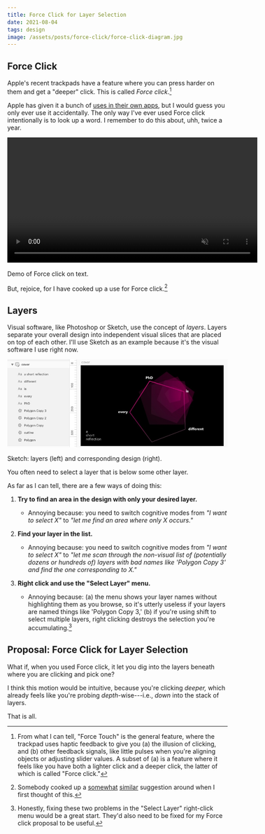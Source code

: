 ```yaml
---
title: Force Click for Layer Selection
date: 2021-08-04
tags: design
image: /assets/posts/force-click/force-click-diagram.jpg
---
```


## Force Click

Apple's recent trackpads have a feature where you can press harder on them and get a "deeper" click. This is called _Force click_.[^click]

[^click]: From what I can tell, "Force Touch" is the general feature, where the trackpad uses haptic feedback to give you (a) the illusion of clicking, and (b) other feedback signals, like little pulses when you're aligning objects or adjusting slider values. A subset of (a) is a feature where it feels like you have both a lighter click and a deeper click, the latter of which is called "Force click."

<object id="force-click-diagram" type="image/svg+xml" data="/assets/posts/force-click/force-click-diagram.svg"></object>

Apple has given it a bunch of [uses in their own apps](https://support.apple.com/en-us/HT204352), but I would guess you only ever use it accidentally. The only way I've ever used Force click intentionally is to look up a word. I remember to do this about, uhh, twice a year.

<video width="572" autoplay muted loop playsinline class="ba bw1 center db mw-100 fig">
  <source src="/assets/posts/force-click/force-click-word.mp4" type="video/mp4">
</video>
<p class="figcaption">Demo of Force click on text.</p>

But, rejoice, for I have cooked up a use for Force click.[^related]

[^related]: Somebody cooked up a [somewhat](https://community.adobe.com/t5/adobe-xd/feature-request-force-touch-trackpad-support-for-xd-like-apple-pages/m-p/11381922) [similar](https://adobexd.uservoice.com/forums/353007-adobe-xd-feature-requests/suggestions/12930618-gestures-swipe-pinch-zoom-force-touch) suggestion around when I first thought of this.

## Layers

Visual software, like Photoshop or Sketch, use the concept of _layers_. Layers separate your overall design into independent visual slices that are placed on top of each other. I'll use Sketch as an example because it's the visual software I use right now.

![](/assets/posts/force-click/sketch-layer-demo.jpg)

<p class="figcaption">Sketch: layers (left) and corresponding design (right).</p>

You often need to select a layer that is below some other layer.

As far as I can tell, there are a few ways of doing this:

1. **Try to find an area in the design with only your desired layer.**
    - Annoying because: you need to switch cognitive modes from _"I want to select X"_ to _"let me find an area where only X occurs."_

2. **Find your layer in the list.**
    - Annoying because: you need to switch cognitive modes from _"I want to select X"_ to _"let me scan through the non-visual list of (potentially dozens or hundreds of) layers with bad names like 'Polygon Copy 3' and find the one corresponding to X."_

3. **Right click and use the "Select Layer" menu.**
    - Annoying because: (a) the menu shows your layer names without highlighting them as you browse, so it's utterly useless if your layers are named things like 'Polygon Copy 3,' (b) if you're using <span class="small-caps">shift</span> to select multiple layers, right clicking destroys the selection you're accumulating.[^fix]

[^fix]: Honestly, fixing these two problems in the "Select Layer" right-click menu would be a great start. They'd also need to be fixed for my Force click proposal to be useful.

## Proposal: Force Click for Layer Selection

What if, when you used Force click, it let you dig into the layers beneath where you are clicking and pick one?

I think this motion would be intuitive, because you're clicking _deeper,_ which already feels like you're probing _depth_-wise---i.e., _down_ into the stack of layers.

That is all.


<script src="/assets/lib/anime-3.2.1.min.js"></script>
<script>
    document.addEventListener('DOMContentLoaded', function () {
        document.getElementById('force-click-diagram').addEventListener("load", function() {
            const diagram = document.getElementById('force-click-diagram').contentDocument;
            anime({
                targets: [...diagram.querySelectorAll("#top-move-group *")],
                translateX: 1,
                translateY: 4,
                easing: 'easeInOutSine',
                duration: 150,
                delay: 500,
                loop: true,
                direction: "alternate",
            });
            anime.set([...diagram.querySelectorAll("#top-fx")], {
                "stroke-opacity": 0,
            });
            anime({
                targets: [...diagram.querySelectorAll("#top-fx")],
                "stroke-opacity": [0, 1],
                easing: 'easeInOutSine',
                duration: 150,
                delay: 500,
                loop: true,
                direction: "alternate",
            });
            anime({
                targets: [...diagram.querySelectorAll("#bottom-move-group *")],
                keyframes: [
                    {translateX: 1, translateY: 4, duration: 150, endDelay: 300},
                    {translateX: 2, translateY: 8, duration: 150, endDelay: 1000},
                    {translateX: 0, translateY: 0, duration: 150},
                ],
                easing: 'easeInOutSine',
                delay: 500,
                loop: true,
            });
            anime({
                targets: [...diagram.querySelectorAll("#bottom-fx-light")],
                keyframes: [
                    {"stroke-opacity": 1, duration: 300},
                    {"stroke-opacity": 0, duration: 150},
                    {"stroke-opacity": 0, duration: 150, endDelay: 1000},
                    {"stroke-opacity": 0, duration: 150},
                ],
                easing: 'easeInOutSine',
                delay: 500,
                loop: true,
            });
            anime.set([...diagram.querySelectorAll("#bottom-fx")], {
                "stroke-opacity": 0,
            });
            anime({
                targets: [...diagram.querySelectorAll("#bottom-fx")],
                keyframes: [
                    {"stroke-opacity": 0, duration: 150, endDelay: 300},
                    {"stroke-opacity": 1, duration: 300},
                    {"stroke-opacity": 0, duration: 800, endDelay: 200},
                ],
                easing: 'easeInOutSine',
                delay: 500,
                loop: true,
            });
        });
    });
</script>
